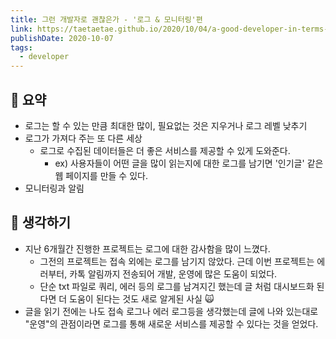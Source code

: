 ```yaml
---
title: 그런 개발자로 괜찮은가 - '로그 & 모니터링'편
link: https://taetaetae.github.io/2020/10/04/a-good-developer-in-terms-of-Log-and-Monitoring/
publishDate: 2020-10-07
tags:
  - developer
---
```

## 📝 요약 
- 로그는 할 수 있는 만큼 최대한 많이, 필요없는 것은 지우거나 로그 레벨 낮추기  
- 로그가 가져다 주는 또 다른 세상 
  - 로그로 수집된 데이터들은 더 좋은 서비스를 제공할 수 있게 도와준다.  
    - ex) 사용자들이 어떤 글을 많이 읽는지에 대한 로그를 남기면 '인기글' 같은 웹 페이지를 만들 수 있다.  
- 모니터링과 알림 


## 🤔 생각하기 
- 지난 6개월간 진행한 프로젝트는 로그에 대한 감사함을 많이 느꼈다.  
  - 그전의 프로젝트는 접속 외에는 로그를 남기지 않았다. 근데 이번 프로젝트는 에러부터, 카톡 알림까지 전송되어 개발, 운영에 많은 도움이 되었다.  
  - 단순 txt 파일로 쿼리, 에러 등의 로그를 남겨지긴 했는데 글 처럼 대시보드화 된다면 더 도움이 된다는 것도 새로 알게된 사실 🙀 
- 글을 읽기 전에는 나도 접속 로그나 에러 로그등을 생각했는데 글에 나와 있는대로 "운영"의 관점이라면 로그를 통해 새로운 서비스를 제공할 수 있다는 것을 얻었다.  